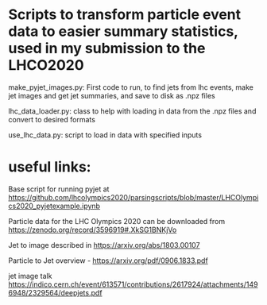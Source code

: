 # Scripts to transform particle event data to easier summary statistics, used in my submission to the LHCO2020

make_pyjet_images.py: First code to run, to find jets from lhc events, make jet images and get jet summaries, and save to disk as .npz files

lhc_data_loader.py: class to help with loading in data from the .npz files and convert to desired formats

use_lhc_data.py: script to load in data with specified inputs

# useful links:                                                                                                                                                                   

Base script for running pyjet at https://github.com/lhcolympics2020/parsingscripts/blob/master/LHCOlympics2020_pyjetexample.ipynb

Particle data for the LHC Olympics 2020 can be downloaded from https://zenodo.org/record/3596919#.XkSG1BNKjVo

Jet to image described in https://arxiv.org/abs/1803.00107

Particle to Jet overview - https://arxiv.org/pdf/0906.1833.pdf

jet image talk https://indico.cern.ch/event/613571/contributions/2617924/attachments/1496948/2329564/deepjets.pdf

